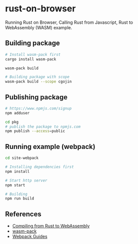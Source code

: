 # rust-on-browser

Running Rust on Browser, Calling Rust from Javascript, Rust to WebAssembly (WASM) example.

## Building package

```sh
# Install wasm-pack first
cargo install wasm-pack

wasm-pack build

# Building package with scope
wasm-pack build --scope cgojin
```

## Publishing package

```sh
# https://www.npmjs.com/signup
npm adduser

cd pkg
# publish the package to npmjs.com
npm publish --access=public
```

## Running example (webpack)

```sh
cd site-webpack

# Installing dependencies first
npm install

# Start http server
npm start

# Building
npm run build
```

## References

- [Compiling from Rust to WebAssembly](https://developer.mozilla.org/en-US/docs/WebAssembly/Rust_to_wasm)
- [wasm-pack](https://github.com/rustwasm/wasm-pack)
- [Webpack Guides](https://webpack.js.org/guides/)
